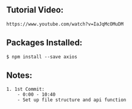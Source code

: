## Tutorial Video:

    https://www.youtube.com/watch?v=IaJqMcOMuDM

## Packages Installed:

    $ npm install --save axios

## Notes:

    1. 1st Commit:
        - 0:00 - 10:40
        - Set up file structure and api function
